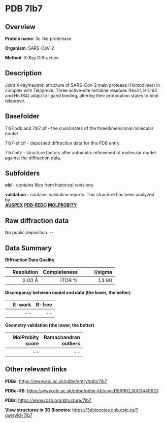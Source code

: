 # PDB 7lb7

## Overview

**Protein name**: 3c like proteinase

**Organism**: SARS-CoV-2

**Method**: X-Ray Diffraction

## Description

Joint X-ray/neutron structure of SARS-CoV-2 main protease (Homodimer) in complex with Telaprevir. Three active-site histidine residues (His41, His163 and His164) adapt to ligand binding, altering their protonation states to bind telaprevir.

## Basefolder

7lb7.pdb and 7lb7.cif - the coordinates of the threedimensional molecular model

7lb7-sf.cif - deposited diffraction data for this PDB entry

7lb7.mtz - structure factors after automatic refinement of molecular model against the diffraction data.

## Subfolders



**old** - contains files from historical revisions

**validation** - contains validation reports. This structure has been analyzed by <br>[**AUSPEX**](https://github.com/thorn-lab/coronavirus_structural_task_force/tree/master/pdb/3c_like_proteinase/SARS-CoV-2/7lb7/validation/auspex) [**PDB-REDO**](https://github.com/thorn-lab/coronavirus_structural_task_force/tree/master/pdb/3c_like_proteinase/SARS-CoV-2/7lb7/validation/pdb-redo) [**MOLPROBITY**](https://github.com/thorn-lab/coronavirus_structural_task_force/tree/master/pdb/3c_like_proteinase/SARS-CoV-2/7lb7/validation/molprobity)   



## Raw diffraction data

No public deposition. --<br> 

## Data Summary
**Diffraction Data Quality**

|   | Resolution | Completeness| I/sigma |
|---|-------------:|----------------:|--------------:|
|   |2.00 Å|ITOR  %|<img width=50/>13.90|

**Discrepancy between model and data (the lower, the better)**

|   | **R-work**| **R-free**   
|---|-------------:|----------------:|           
||--|--|

**Geometry validation (the lower, the better)**

|   |**MolProbity<br>score**| **Ramachandran<br>outliers** 
|---|-------------:|----------------:|
||--|--|

 

 



## Other relevant links 
**PDBe**:  https://www.ebi.ac.uk/pdbe/entry/pdb/7lb7

**PDBe-KB**: https://www.ebi.ac.uk/pdbe/pdbe-kb/covid19/PRO_0000449623 
 
**PDBr**: https://www.rcsb.org/structure/7lb7 

**View structures in 3D Bionotes**: https://3dbionotes.cnb.csic.es/?queryId=7lb7

